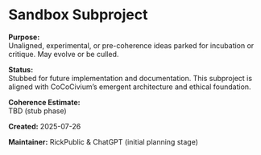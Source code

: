<!-- Filename: README_sandbox.md -->
# Sandbox Subproject

**Purpose:**  
Unaligned, experimental, or pre-coherence ideas parked for incubation or critique. May evolve or be culled.

**Status:**  
Stubbed for future implementation and documentation. This subproject is aligned with CoCoCivium’s emergent architecture and ethical foundation.

**Coherence Estimate:**  
TBD (stub phase)

**Created:** 2025-07-26

**Maintainer:** RickPublic & ChatGPT (initial planning stage)

